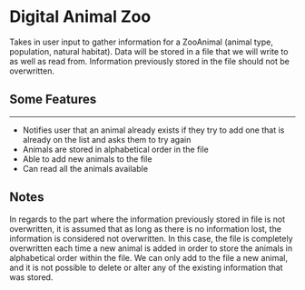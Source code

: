 # Digital Animal Zoo

Takes in user input to gather information for a ZooAnimal (animal type, population, natural habitat).
Data will be stored in a file that we will write to as well as read from.
Information previously stored in the file should not be overwritten.

## Some Features
---
- Notifies user that an animal already exists if they try to add one that is already on the list and asks them to try again
- Animals are stored in alphabetical order in the file
- Able to add new animals to the file
- Can read all the animals available

Notes
---
In regards to the part where the information previously stored in file is not overwritten, it is assumed that as long as there is no information lost, the information is considered not overwritten. In this case, the file is completely overwritten each time a new animal is added in order to store the animals in alphabetical order within the file. We can only add to the file a new animal, and it is not possible to delete or alter any of the existing information that was stored.

